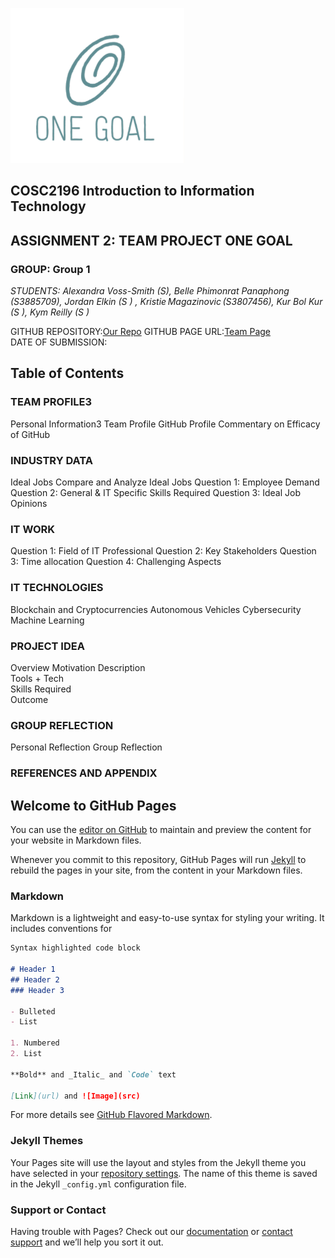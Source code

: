 ![](images/onegoal.png)

## COSC2196 Introduction to Information Technology 
## ASSIGNMENT 2: TEAM PROJECT ONE GOAL
 
 
### GROUP:				Group 1 
_STUDENTS: 	Alexandra Voss-Smith (S), Belle Phimonrat Panaphong (S3885709), Jordan Elkin (S  ) , Kristie Magazinovic (S3807456), Kur Bol Kur (S   ), Kym Reilly (S  )_
 
GITHUB REPOSITORY:[Our Repo](https://github.com/bellebuta484/OneGoalTeamProfile.git)
GITHUB PAGE URL:[Team Page](https://bellebuta484.github.io/OneGoalTeamProfile/)	 
DATE OF SUBMISSION:	

## Table of Contents 
 
### TEAM PROFILE3 
Personal Information3 
Team Profile 
GitHub Profile 
Commentary on Efficacy of GitHub 
### INDUSTRY DATA 
Ideal Jobs 
Compare and Analyze Ideal Jobs 
Question 1: Employee Demand 
Question 2: General & IT Specific Skills Required 
Question 3: Ideal Job Opinions 
### IT WORK 
Question 1: Field of IT Professional 
Question 2: Key Stakeholders 
Question 3: Time allocation 
Question 4: Challenging Aspects 
### IT TECHNOLOGIES 
Blockchain and Cryptocurrencies 
Autonomous Vehicles 
Cybersecurity 
Machine Learning 
### PROJECT IDEA 
Overview 
Motivation 
Description  
Tools + Tech  
Skills Required  
Outcome  
### GROUP REFLECTION 
Personal Reflection 
Group Reflection  
### REFERENCES AND APPENDIX 






## Welcome to GitHub Pages

You can use the [editor on GitHub](https://github.com/bellebuta484/Team-Profile-One-Goal-/edit/main/README.md) to maintain and preview the content for your website in Markdown files.

Whenever you commit to this repository, GitHub Pages will run [Jekyll](https://jekyllrb.com/) to rebuild the pages in your site, from the content in your Markdown files.

### Markdown

Markdown is a lightweight and easy-to-use syntax for styling your writing. It includes conventions for

```markdown
Syntax highlighted code block

# Header 1
## Header 2
### Header 3

- Bulleted
- List

1. Numbered
2. List

**Bold** and _Italic_ and `Code` text

[Link](url) and ![Image](src)
```

For more details see [GitHub Flavored Markdown](https://guides.github.com/features/mastering-markdown/).

### Jekyll Themes

Your Pages site will use the layout and styles from the Jekyll theme you have selected in your [repository settings](https://github.com/bellebuta484/Team-Profile-One-Goal-/settings). The name of this theme is saved in the Jekyll `_config.yml` configuration file.

### Support or Contact

Having trouble with Pages? Check out our [documentation](https://docs.github.com/categories/github-pages-basics/) or [contact support](https://github.com/contact) and we’ll help you sort it out.

